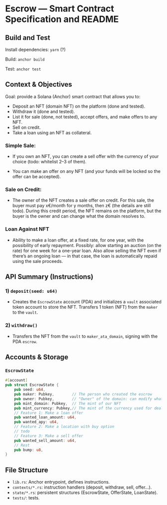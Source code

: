 # Escrow — Smart Contract Specification and README

## Build and Test

Install dependencies: `yarn` (?)

Build: `anchor build`

Test: `anchor test`

## Context & Objectives

Goal: provide a Solana (Anchor) smart contract that allows you to:

* Deposit an NFT (domain NFT) on the platform (done and tested).
* Withdraw it (done and tested).
* List it for sale (done, not tested), accept offers, and make offers to any NFT.
* Sell on credit.
* Take a loan using an NFT as collateral.

### Simple Sale:

* If you own an NFT, you can create a sell offer with the currency of your choice (todo: whitelist 2–3 of them).

* You can make an offer on any NFT (and your funds will be locked so the offer can be accepted).

### Sale on Credit:

* The owner of the NFT creates a sale offer on credit. For this sale, the buyer must pay x€/month for y months, then z€ (the details are still todo). During this credit period, the NFT remains on the platform, but the buyer is the owner and can change what the domain resolves to.

### Loan Against NFT

* Ability to make a loan offer, at a fixed rate, for one year, with the possibility of early repayment.
  Possibly: allow starting an auction (on the rate) for one week for a one-year loan.
  Also allow selling the NFT even if there’s an ongoing loan — in that case, the loan is automatically repaid using the sale proceeds.

## API Summary (Instructions)

### 1) `deposit(seed: u64)`

* Creates the `EscrowState` account (PDA) and initializes a `vault` associated token account to store the NFT. Transfers 1 token (NFT) from the `maker` to the `vault`.

### 2) `withdraw()`

* Transfers the NFT from the `vault` to `maker_ata_domain`, signing with the PDA `escrow`.

## Accounts & Storage

### `EscrowState`

```rust
#[account]
pub struct EscrowState {
    pub seed: u64,
    pub maker: Pubkey,        // The person who created the escrow
    pub owner: Pubkey,        // "Owner" of the domain: can modify what it resolves to
    pub mint_domain: Pubkey,  // The mint of our NFT
    pub mint_currency: Pubkey,// The mint of the currency used for dealing with this domain (eg USDC)
    // Feature 1: Make a loan offer
    pub wanted_loan_amount: u64,
    pub wanted_apy: u64,
    // Feature 2: Make a location with buy option
    // todo
    // Feature 3: Make a sell offer
    pub wanted_sell_amount: u64,
    // Rest
    pub bump: u8,
}
```

## File Structure

* `lib.rs`: Anchor entrypoint, defines instructions.
* `contexts/*.rs`: instruction handlers (deposit, withdraw, sell, offer...).
* `state/*.rs`: persistent structures (EscrowState, OfferState, LoanState).
* `tests/`: tests.